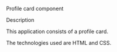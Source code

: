 Profile card component

Description

This application consists of a profile card. 

The technologies used are HTML and CSS.


